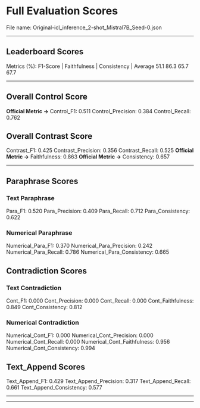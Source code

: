 # Full Evaluation Scores

File name: Original-icl_inference_2-shot_Mistral7B_Seed-0.json


---

## Leaderboard Scores

Metrics (%): F1-Score | Faithfulness | Consistency | Average
                51.1        86.3          65.7        67.7

---

## Overall Control Score

**Official Metric ->** Control_F1: 0.511
Control_Precision: 0.384
Control_Recall: 0.762

## Overall Contrast Score

Contrast_F1: 0.425
Contrast_Precision: 0.356
Contrast_Recall: 0.525
**Official Metric ->** Faithfulness: 0.863
**Official Metric ->** Consistency: 0.657

---


## Paraphrase Scores


### Text Paraphrase

Para_F1: 0.520
Para_Precision: 0.409
Para_Recall: 0.712
Para_Consistency: 0.622


### Numerical Paraphrase

Numerical_Para_F1: 0.370
Numerical_Para_Precision: 0.242
Numerical_Para_Recall: 0.786
Numerical_Para_Consistency: 0.665


## Contradiction Scores


### Text Contradiction

Cont_F1: 0.000
Cont_Precision: 0.000
Cont_Recall: 0.000
Cont_Faithfulness: 0.849
Cont_Consistency: 0.812


### Numerical Contradiction

Numerical_Cont_F1: 0.000
Numerical_Cont_Precision: 0.000
Numerical_Cont_Recall: 0.000
Numerical_Cont_Faithfulness: 0.956
Numerical_Cont_Consistency: 0.994


## Text_Append Scores

Text_Append_F1: 0.429
Text_Append_Precision: 0.317
Text_Append_Recall: 0.661
Text_Append_Consistency: 0.577

---


---


